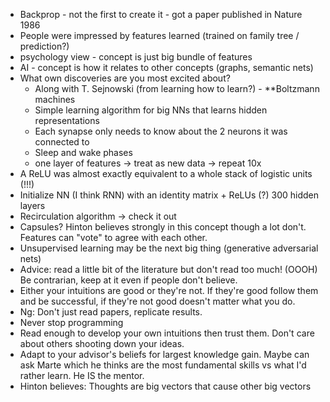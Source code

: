 * Backprop - not the first to create it - got a paper published in Nature 1986
* People were impressed by features learned (trained on family tree / prediction?)
* psychology view - concept is just big bundle of features
* AI - concept is how it relates to other concepts (graphs, semantic nets)
* What own discoveries are you most excited about? 
  * Along with T. Sejnowski (from learning how to learn?) - **Boltzmann machines
  * Simple learning algorithm for big NNs that learns hidden representations
  * Each synapse only needs to know about the 2 neurons it was connected to
  * Sleep and wake phases
  * one layer of features -> treat as new data -> repeat 10x
* A ReLU was almost exactly equivalent to a whole stack of logistic units (!!!)
* Initialize NN (I think RNN) with an identity matrix + ReLUs (?) 300 hidden layers
* Recirculation algorithm -> check it out
* Capsules? Hinton believes strongly in this concept though a lot don't. Features can "vote" to agree with each other.
* Unsupervised learning may be the next big thing (generative adversarial nets) 
* Advice: read a little bit of the literature but don't read too much! (OOOH) 
Be contrarian, keep at it even if people don't believe.
* Either your intuitions are good or they're not. If they're good follow them and be successful, 
if they're not good doesn't matter what you do.
* Ng: Don't just read papers, replicate results.
* Never stop programming
* Read enough to develop your own intuitions then trust them. Don't care about others shooting down your ideas.
* Adapt to your advisor's beliefs for largest knowledge gain. Maybe can ask Marte which he thinks are the most 
fundamental skills vs what I'd rather learn. He IS the mentor.
* Hinton believes: Thoughts are big vectors that cause other big vectors 
